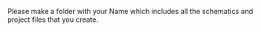 Please make a folder with your Name which includes all the schematics and project files that you create.


